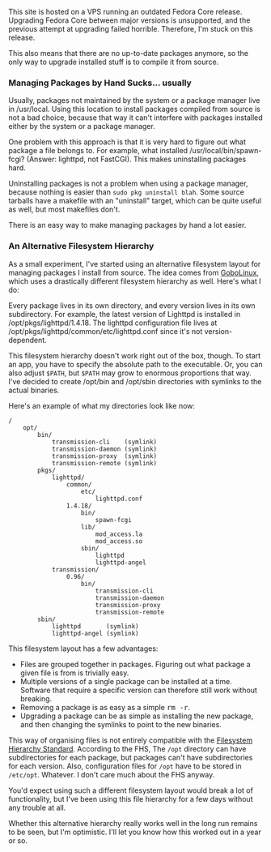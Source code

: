 This site is hosted on a VPS running an outdated Fedora Core release. Upgrading Fedora Core between major versions is unsupported, and the previous attempt at upgrading failed horrible. Therefore, I'm stuck on this release.

This also means that there are no up-to-date packages anymore, so the only way to upgrade installed stuff is to compile it from source.

### Managing Packages by Hand Sucks… usually

Usually, packages not maintained by the system or a package manager live in <span class="path">/usr/local</span>. Using this location to install packages compiled from source is not a bad choice, because that way it can't interfere with packages installed either by the system or a package manager.

One problem with this approach is that it is very hard to figure out what package a file belongs to. For example, what installed <span class="path">/usr/local/bin/spawn-fcgi</span>? (Answer: lighttpd, not FastCGI). This makes uninstalling packages hard.

Uninstalling packages is not a problem when using a package manager, because nothing is easier than `sudo pkg uninstall blah`. Some source tarballs have a makefile with an "uninstall" target, which can be quite useful as well, but most makefiles don't.

There is an easy way to make managing packages by hand a lot easier.

### An Alternative Filesystem Hierarchy

As a small experiment, I've started using an alternative filesystem layout for managing packages I install from source. The idea comes from [GoboLinux](http://www.gobolinux.org/), which uses a drastically different filesystem hierarchy as well. Here's what I do:

Every package lives in its own directory, and every version lives in its own subdirectory. For example, the latest version of Lighttpd is installed in <span class="path">/opt/pkgs/lighttpd/1.4.18</span>. The lighttpd configuration file lives at <span class="path">/opt/pkgs/lighttpd/common/etc/lighttpd.conf</span> since it's not version-dependent.

This filesystem hierarchy doesn't work right out of the box, though. To start an app, you have to specify the absolute path to the executable. Or, you can also adjust `$PATH`, but `$PATH` may grow to enormous proportions that way. I've decided to create <span class="path">/opt/bin</span> and <span class="path">/opt/sbin</span> directories with symlinks to the actual binaries.

Here's an example of what my directories look like now:

    /
        opt/
            bin/
                transmission-cli    (symlink)
                transmission-daemon (symlink)
                transmission-proxy  (symlink)
                transmission-remote (symlink)
            pkgs/
                lighttpd/
                    common/
                        etc/
                            lighttpd.conf
                    1.4.18/
                        bin/
                            spawn-fcgi
                        lib/
                            mod_access.la
                            mod_access.so
                        sbin/
                            lighttpd
                            lighttpd-angel
                transmission/
                    0.96/
                        bin/
                            transmission-cli
                            transmission-daemon
                            transmission-proxy
                            transmission-remote
            sbin/
                lighttpd       (symlink)
                lighttpd-angel (symlink)

This filesystem layout has a few advantages:

<ul class="sentences">
    <li>Files are grouped together in packages. Figuring out what package a given file is from is trivially easy.</li>
    <li>Multiple versions of a single package can be installed at a time. Software that require a specific version can therefore still work without breaking.</li>
    <li>Removing a package is as easy as a simple <kbd>rm -r</kbd>.</li>
    <li>Upgrading a package can be as simple as installing the new package, and then changing the symlinks to point to the new binaries.</li>
</ul>

This way of organising files is not entirely compatible with the [Filesystem Hierarchy Standard](http://www.pathname.com/fhs/). According to the FHS, The `/opt` directory can have subdirectories for each package, but packages can't have subdirectories for each version. Also, configuration files for `/opt` have to be stored in `/etc/opt`. Whatever. I don't care much about the FHS anyway.

You'd expect using such a different filesystem layout would break a lot of functionality, but I've been using this file hierarchy for a few days without any trouble at all.

Whether this alternative hierarchy really works well in the long run remains to be seen, but I'm optimistic. I'll let you know how this worked out in a year or so.
